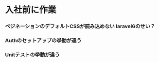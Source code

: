 # 入社前に作業 #

### ペジネーションのデフォルトCSSが読み込めない laravel6のせい？ ###
### Authのセットアップの挙動が違う ###
### Unitテストの挙動が違う ###